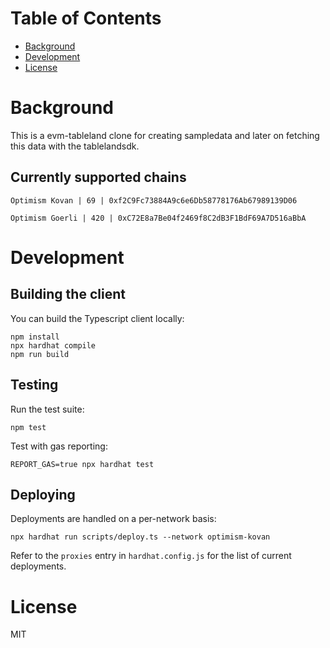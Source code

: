 # Table of Contents

- [Background](#background)
- [Development](#development)
- [License](#license)

# Background

This is a evm-tableland clone for creating sampledata and later on fetching this data with the tablelandsdk.

## Currently supported chains

```
Optimism Kovan | 69 | 0xf2C9Fc73884A9c6e6Db58778176Ab67989139D06

Optimism Goerli | 420 | 0xC72E8a7Be04f2469f8C2dB3F1BdF69A7D516aBbA
```

# Development

## Building the client

You can build the Typescript client locally:

```shell
npm install
npx hardhat compile
npm run build
```

## Testing

Run the test suite:

```shell
npm test
```

Test with gas reporting:

```shell
REPORT_GAS=true npx hardhat test
```

## Deploying

Deployments are handled on a per-network basis:

```shell
npx hardhat run scripts/deploy.ts --network optimism-kovan
```

Refer to the `proxies` entry in `hardhat.config.js` for the list of current deployments.

# License

MIT
